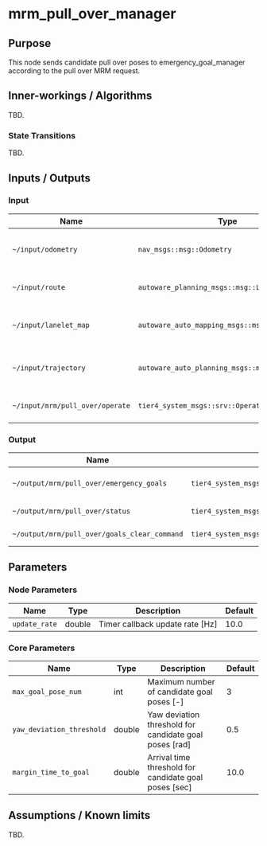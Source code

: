 # mrm_pull_over_manager

## Purpose

This node sends candidate pull over poses to emergency_goal_manager according to the pull over MRM request.

## Inner-workings / Algorithms

TBD.

### State Transitions

TBD.

## Inputs / Outputs

### Input

| Name                            | Type                                           | Description                      | 
| ------------------------------- | ---------------------------------------------- | -------------------------------- | 
| `~/input/odometry`              | `nav_msgs::msg::Odometry`                      | To get current pose and velocity | 
| `~/input/route`                 | `autoware_planning_msgs::msg::LaneletRoute`    | To get current route             | 
| `~/input/lanelet_map`           | `autoware_auto_mapping_msgs::msg::HADMapBin`   | To calculate pull over points    | 
| `~/input/trajectory`            | `autoware_auto_planning_msgs::msg::Trajectory` | To calculate pull over points    | 
| `~/input/mrm/pull_over/operate` | `tier4_system_msgs::srv::OperateMrm`           | MRM pull over request            | 

### Output

| Name                                         | Type                                                 | Description               | 
| -------------------------------------------- | ---------------------------------------------------- | ------------------------- | 
| `~/output/mrm/pull_over/emergency_goals`     | `tier4_system_msgs::msg::EmergencyGoalsStamped`      | Candidate pull over poses | 
| `~/output/mrm/pull_over/status`              | `tier4_system_msgs::msg::MrmBehaviorStatus`          | Pull over MRM status      | 
| `~/output/mrm/pull_over/goals_clear_command` | `tier4_system_msgs::msg::EmergencyGoalsClearCommand` | Clear command             | 

## Parameters

### Node Parameters

| Name                      | Type   | Description                                            | Default | 
| ------------------------- | ------ | ------------------------------------------------------ | ------- | 
| `update_rate`             | double | Timer callback update rate [Hz]                        | 10.0    | 

### Core Parameters

| Name                      | Type   | Description                                            | Default | 
| ------------------------- | ------ | ------------------------------------------------------ | ------- | 
| `max_goal_pose_num`       | int    | Maximum number of candidate goal poses [-]             | 3       | 
| `yaw_deviation_threshold` | double | Yaw deviation threshold for candidate goal poses [rad] | 0.5     | 
| `margin_time_to_goal`     | double | Arrival time threshold for candidate goal poses [sec]  | 10.0    | 

## Assumptions / Known limits

TBD.
